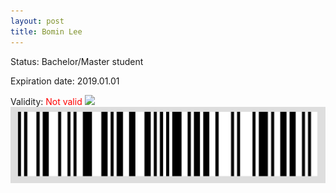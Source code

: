```yaml
---
layout: post
title: Bomin Lee
---
```


Status: Bachelor/Master student

Expiration date: 2019.01.01

Validity: <font color="red"> Not valid</font> 
![](/members/img/Bomin_Lee.png)
![](/members/img/bar.png)
